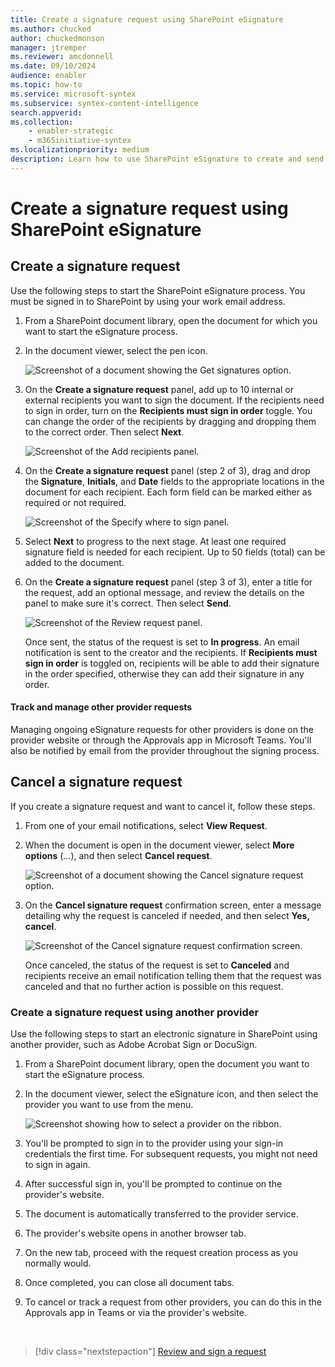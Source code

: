 ```yaml
---
title: Create a signature request using SharePoint eSignature
ms.author: chucked
author: chuckedmonson
manager: jtremper
ms.reviewer: amcdonnell
ms.date: 09/10/2024
audience: enabler
ms.topic: how-to
ms.service: microsoft-syntex
ms.subservice: syntex-content-intelligence
search.appverid: 
ms.collection: 
    - enabler-strategic
    - m365initiative-syntex
ms.localizationpriority: medium
description: Learn how to use SharePoint eSignature to create and send electronic signature requests to people inside and outside of your organization. 
---
```


# Create a signature request using SharePoint eSignature

## Create a signature request

Use the following steps to start the SharePoint eSignature process. You must be signed in to SharePoint by using your work email address.

1. From a SharePoint document library, open the document for which you want to start the eSignature process.

2. In the document viewer, select the pen icon.

    ![Screenshot of a document showing the Get signatures option.](../media/content-understanding/esignature-get-signatures-option-dark.png)

3. On the **Create a signature request** panel, add up to 10 internal or external recipients you want to sign the document. If the recipients need to sign in order, turn on the **Recipients must sign in order** toggle. You can change the order of the recipients by dragging and dropping them to the correct order. Then select **Next**.

    ![Screenshot of the Add recipients panel.](../media/content-understanding/esignature-add-recipients-panel-dark.png)

4. On the **Create a signature request** panel (step 2 of 3), drag and drop the **Signature**, **Initials**, and **Date** fields to the appropriate locations in the document for each recipient. Each form field can be marked either as required or not required.

    ![Screenshot of the Specify where to sign panel.](../media/content-understanding/esignature-add-form-fields-panel-dark.png)

5. Select **Next** to progress to the next stage. At least one required signature field is needed for each recipient. Up to 50 fields (total) can be added to the document.

6. On the **Create a signature request** panel (step 3 of 3), enter a title for the request, add an optional message, and review the details on the panel to make sure it's correct. Then select **Send**.

    ![Screenshot of the Review request panel.](../media/content-understanding/esignature-review-request-panel-dark.png)

    Once sent, the status of the request is set to **In progress**.  An email notification is sent to the creator and the recipients. If **Recipients must sign in order** is toggled on, recipients will be able to add their signature in the order specified, otherwise they can add their signature in any order.  

#### Track and manage other provider requests

Managing ongoing eSignature requests for other providers is done on the provider website or through the Approvals app in Microsoft Teams. You'll also be notified by email from the provider throughout the signing process.

## Cancel a signature request

If you create a signature request and want to cancel it, follow these steps.

1. From one of your email notifications, select **View Request**.

2. When the document is open in the document viewer, select **More options** (...), and then select **Cancel request**.

    ![Screenshot of a document showing the Cancel signature request option.](../media/content-understanding/esignature-cancel-signature-request-option-dark.png)

3. On the **Cancel signature request** confirmation screen, enter a message detailing why the request is canceled if needed, and then select **Yes, cancel**.

    ![Screenshot of the Cancel signature request confirmation screen.](../media/content-understanding/esignature-cancel-signature-request-confirmation-dark.png)

    Once canceled, the status of the request is set to **Canceled** and recipients receive an email notification telling them that the request was canceled and that no further action is possible on this request.

### Create a signature request using another provider

Use the following steps to start an electronic signature in SharePoint using another provider, such as Adobe Acrobat Sign or DocuSign.

1. From a SharePoint document library, open the document you want to start the eSignature process.

2. In the document viewer, select the eSignature icon, and then select the provider you want to use from the menu.

    ![Screenshot showing how to select a provider on the ribbon.](../media/content-understanding/esignature-select-provider.png)

3. You'll be prompted to sign in to the provider using your sign-in credentials the first time. For subsequent requests, you might not need to sign in again.

4. After successful sign in, you'll be prompted to continue on the provider's website.

5. The document is automatically transferred to the provider service.

6. The provider's website opens in another browser tab.

7. On the new tab, proceed with the request creation process as you normally would.
   
9. Once completed, you can close all document tabs.
    
10. To cancel or track a request from other providers, you can do this in the Approvals app in Teams or via the provider's website.

<br>

> [!div class="nextstepaction"]
> [Review and sign a request](esignature-review-sign-requests.md)
